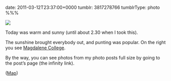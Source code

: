 date: 2011-03-12T23:37:00+0000
tumblr: 3817278766
tumblrType: photo
%%%

![](tumblr_lhyxma00Zr1qbnvjco1_1280.jpg)

Today was warm and sunny (until about 2.30 when I took this). 

The sunshine brought everybody out, and punting was popular. On the right you see [Magdalene College][MCC]. 

By the way, you can see photos from my photo posts full size by going to the post’s page (the infinity link). 

([Map][M])

[MCC]: http://www.magd.cam.ac.uk/
[M]: http://maps.google.com/?q=52.2101666667,0.1170000000

